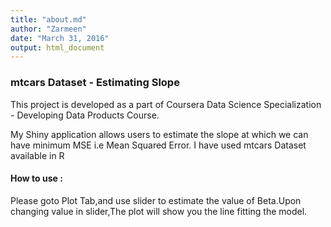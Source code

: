 ```yaml
---
title: "about.md"
author: "Zarmeen"
date: "March 31, 2016"
output: html_document
---
```

### mtcars Dataset - Estimating Slope
This project is developed as a part of Coursera Data Science Specialization - Developing Data Products Course.

My Shiny application allows users to estimate the slope at which we can have minimum MSE i.e Mean Squared Error.
I have used mtcars Dataset available in R


#### How to use :
Please goto Plot Tab,and use slider to estimate the value of Beta.Upon changing value in slider,The plot will show you the line fitting the model.

